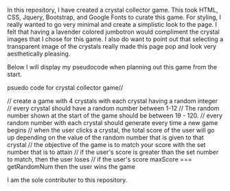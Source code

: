 In this repository, I have created a crystal collector game. This took HTML, CSS, Jquery, Bootstrap, and Google Fonts to curate this game. For styling, I really wanted to go very minimal and create a simplistic look to the page. I felt that having a lavender colored jumbotron would compliment the crystal images that I chose for this game. I also do want to point out that selecting a transparent image of the crystals really made this page pop and look very aesthetically pleasing.

Below I will display my pseudocode when planning out this game from the start.

psuedo code for crystal collector game//

// create a game with 4 crystals with each crystal having a random integer
// every crystal should have a random number between 1-12
// The random number shown at the start of the game should be between 19 - 120.
// every random number with each crystal should generate every time a new game begins
// when the user clicks a crystal, the total score of the user will go up depending on the value of the random number that is given to that crystal
// the objective of the game is to match your score with the set number that is to attain
// if the user's score is greater than the set number to match, then the user loses
// if the user's score maxScore === getRandomNum then the user wins the game


I am the sole contributer to this repository.
